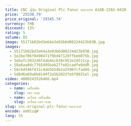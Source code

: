 ```yaml
---
title: CNC ญี่ปุ่น Original Plc Fanuc แผงวงจร A16B-2202-0420
price: '25530.79'
price_original: '29345.74'
currency: THB
discount: 13%
rating: 5
volume: 85
image: S5171b02bd3e64a3e93b6d00224423b93B.jpg
images:
  - S5171b02bd3e64a3e93b6d00224423b93B.jpg
  - Se2be706f0490471f9bd47120ffbeb075b.jpg
  - Sebafc303246f4ab4acb39c952e24511cp.jpg
  - S0a6aa0dc7765495bab27fe02cadfe0ddR.jpg
  - S8cb4546f431c4eb5b54b2a3596fcfad6O.jpg
  - Sd8d6a69a6b8149f2a5b2022fe5f8021el.jpg
video: 4000243526466.mp4
categories:
  - name: เครื่องมือ
    slug: เคร-องม
  - name: อะไหล่ เครื่องมือ
    slug: อะไหล-เคร-องม
slug: cnc-original-plc-fanuc-แผงวงจร
encode: om91zqW
lang: th
---
```

  